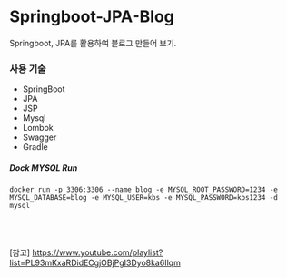 # Springboot-JPA-Blog
Springboot, JPA를 활용하여 블로그 만들어 보기.

### 사용 기술
* SpringBoot
* JPA
* JSP
* Mysql
* Lombok
* Swagger
* Gradle


##### Dock MYSQL Run 
`docker run -p 3306:3306 --name blog -e MYSQL_ROOT_PASSWORD=1234 -e MYSQL_DATABASE=blog -e MYSQL_USER=kbs -e MYSQL_PASSWORD=kbs1234 -d mysql`

<br><br><br>
[참고]
https://www.youtube.com/playlist?list=PL93mKxaRDidECgjOBjPgI3Dyo8ka6Ilqm
